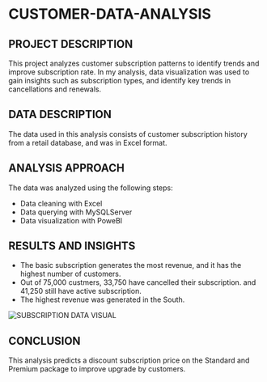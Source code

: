# CUSTOMER-DATA-ANALYSIS
## PROJECT DESCRIPTION
This project analyzes customer  subscription patterns to identify trends and improve subscription rate. In my analysis, data visualization was used to gain insights such as subscription types,  and identify key trends in cancellations and renewals.
## DATA DESCRIPTION 
The data used in this analysis consists of customer subscription history from a retail database, and was in Excel format.
## ANALYSIS APPROACH
The data was analyzed using the following steps:
- Data cleaning with Excel
- Data querying with MySQLServer
- Data visualization with PoweBI
## RESULTS AND INSIGHTS
- The basic subscription generates the most revenue, and it has the highest number of customers.
- Out of 75,000 custmers, 33,750 have cancelled their subscription. and 41,250 still have active subscription.
- The highest revenue was generated in the South.

![SUBSCRIPTION DATA VISUAL](https://github.com/user-attachments/assets/6f5c299d-c4f4-495a-997a-b87ef9eb4389)


## CONCLUSION
This analysis predicts a discount subscription price on the Standard and Premium package to improve upgrade by customers.

